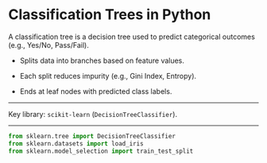 # Classification Trees in Python

A classification tree is a decision tree used to predict categorical outcomes (e.g., Yes/No, Pass/Fail).

- Splits data into branches based on feature values.

- Each split reduces impurity (e.g., Gini Index, Entropy).

- Ends at leaf nodes with predicted class labels.

---

Key library: `scikit-learn` (`DecisionTreeClassifier`).

---

```python
from sklearn.tree import DecisionTreeClassifier
from sklearn.datasets import load_iris
from sklearn.model_selection import train_test_split
```
